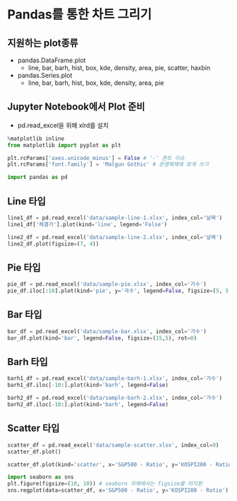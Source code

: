 # Pandas를 통한 차트 그리기

## 지원하는 plot종류

- pandas.DataFrame.plot
  - line, bar, barh, hist, box, kde, density, area, pie, scatter, haxbin
- pandas.Series.plot
  - line, bar, barh, hist, box, kde, density, area, pie

## Jupyter Notebook에서 Plot 준비

- pd.read_excel을 위해 xlrd를 설치

```python
%matplotlib inline
from matplotlib import pyplot as plt

plt.rcParams['axes.unicode_minus'] = False # '-' 폰트 이슈
plt.rcParams['font.family'] = 'Malgun Gothic' # 운영체제에 맞게 쓰기

import pandas as pd
```

## Line 타입

```python
line1_df = pd.read_excel('data/sample-line-1.xlsx', index_col='날짜')
line1_df['체결가'].plot(kind='line', legend='False')

line2_df = pd.read_excel('data/sample-line-2.xlsx', index_col='날짜')
line2_df.plot(figsize=(7, 4))
```

## Pie 타입

```python
pie_df = pd.read_excel('data/sample-pie.xlsx', index_col='가수')
pie_df.iloc[:10].plot(kind='pie', y='곡수', legend=False, figsize=(5, 5))
```

## Bar 타입

```python
bar_df = pd.read_excel('data/sample-bar.xlsx', index_col='가수')
bar_df.plot(kind='bar', legend=False, figsize=(15,5), rot=0)
```

## Barh 타입

```python
barh1_df = pd.read_excel('data/sample-barh-1.xlsx', index_col='가수')
barh1_df.iloc[-10:].plot(kind='barh', legend=False)
```

```python
barh2_df = pd.read_excel('data/sample-barh-2.xlsx', index_col='가수')
barh2_df.iloc[-10:].plot(kind='barh', legend=False)
```

## Scatter 타입

```python
scatter_df = pd.read_excel('data/sample-scatter.xlsx', index_col=0)
scatter_df.plot()
```

```python
scatter_df.plot(kind='scatter', x='S&P500 - Ratio', y='KOSPI200 - Ratio', figsize=(10,10))
```

```python
import seaborn as sns
plt.figure(figsize=(10, 10)) # seaborn 자체에서는 figsize를 미지원
sns.regplot(data=scatter_df, x='S&P500 - Ratio', y='KOSPI200 - Ratio') # 추세선 추가
```
